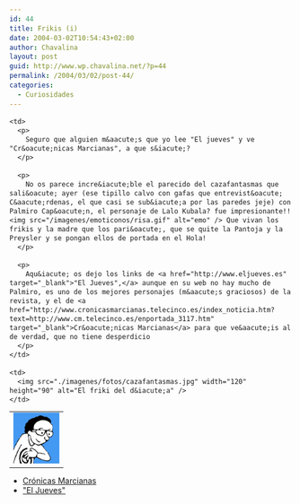 ```yaml
---
id: 44
title: Frikis (i)
date: 2004-03-02T10:54:43+02:00
author: Chavalina
layout: post
guid: http://www.wp.chavalina.net/?p=44
permalink: /2004/03/02/post-44/
categories:
  - Curiosidades
---
```

<table width="100%"  border="0">
  <tr>
    <td>
      <img src="./imagenes/fotos/palmirocapon.gif" width="82" height="91" alt="Palmiro Cap&oacute;n" />
    </td>
    
    <td>
      <p>
        Seguro que alguien m&aacute;s que yo lee "El jueves" y ve "Cr&oacute;nicas Marcianas", a que s&iacute;?
      </p>
      
      <p>
        No os parece incre&iacute;ble el parecido del cazafantasmas que sali&oacute; ayer (ese tipillo calvo con gafas que entrevist&oacute; C&aacute;rdenas, el que casi se sub&iacute;a por las paredes jeje) con Palmiro Cap&oacute;n, el personaje de Lalo Kubala? fue impresionante!!<img src="/imagenes/emoticonos/risa.gif" alt="emo" /> Que vivan los frikis y la madre que los pari&oacute;, que se quite la Pantoja y la Preysler y se pongan ellos de portada en el Hola!
      </p>
      
      <p>
        Aqu&iacute; os dejo los links de <a href="http://www.eljueves.es" target="_blank">"El Jueves",</a> aunque en su web no hay mucho de Palmiro, es uno de los mejores personajes (m&aacute;s graciosos) de la revista, y el de <a href="http://www.cronicasmarcianas.telecinco.es/index_noticia.htm?text=http://www.cm.telecinco.es/enportada_3117.htm" target="_blank">Cr&oacute;nicas Marcianas</a> para que ve&aacute;is al de verdad, que no tiene desperdicio
      </p>
    </td>
    
    <td>
      <img src="./imagenes/fotos/cazafantasmas.jpg" width="120" height="90" alt="El friki del d&iacute;a" />
    </td>
  </tr>
</table>

  * <a href="http://www.cronicasmarcianas.telecinco.es/index_noticia.htm?text=http://www.cm.telecinco.es/enportada_3117.htm" target="_blank">Cr&oacute;nicas Marcianas</a> 
  * <a href="http://www.eljueves.es" target="_blank">"El Jueves"</a>